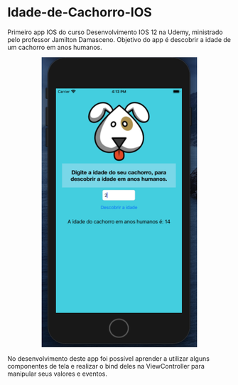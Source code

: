 # Idade-de-Cachorro-IOS
Primeiro app IOS do curso Desenvolvimento IOS 12 na Udemy, ministrado pelo professor Jamilton Damasceno. Objetivo do app é descobrir a idade de um cachorro em anos humanos. 

<p align="center">
  <img src="https://github.com/Gilbert097/Idade-de-Cachorro-IOS/blob/main/imagem.png?raw=true" width="350" title="Imagem App">
</p>

No desenvolvimento deste app foi possível aprender a utilizar alguns componentes de tela e realizar o bind deles na ViewController para manipular seus valores e eventos.
